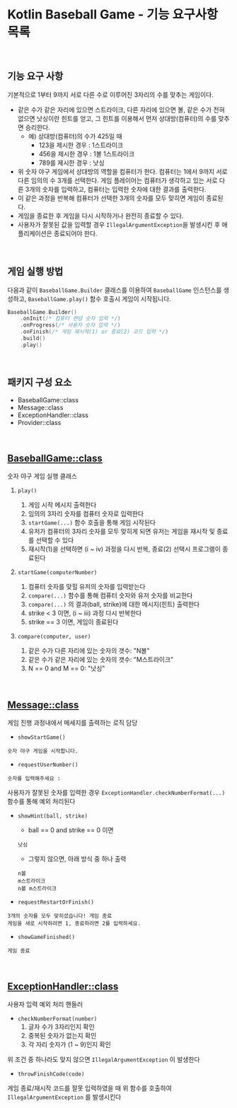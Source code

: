 # Kotlin Baseball Game - 기능 요구사항 목록

<br/>

## 기능 요구 사항
기본적으로 1부터 9까지 서로 다른 수로 이루어진 3자리의 수를 맞추는 게임이다.

- 같은 수가 같은 자리에 있으면 스트라이크, 다른 자리에 있으면 볼, 같은 수가 전혀 없으면 낫싱이란 힌트를 얻고, 그 힌트를 이용해서 먼저 상대방(컴퓨터)의 수를 맞추면 승리한다.
    - 예) 상대방(컴퓨터)의 수가 425일 때
        - 123을 제시한 경우 : 1스트라이크
        - 456을 제시한 경우 : 1볼 1스트라이크
        - 789를 제시한 경우 : 낫싱
- 위 숫자 야구 게임에서 상대방의 역할을 컴퓨터가 한다. 컴퓨터는 1에서 9까지 서로 다른 임의의 수 3개를 선택한다. 게임 플레이어는 컴퓨터가 생각하고 있는 서로 다른 3개의 숫자를 입력하고, 컴퓨터는 입력한
  숫자에 대한
  결과를 출력한다.
- 이 같은 과정을 반복해 컴퓨터가 선택한 3개의 숫자를 모두 맞히면 게임이 종료된다.
- 게임을 종료한 후 게임을 다시 시작하거나 완전히 종료할 수 있다.
- 사용자가 잘못된 값을 입력할 경우 `IllegalArgumentException`을 발생시킨 후 애플리케이션은 종료되어야 한다.

<br/>

## 게임 실행 방법
다음과 같이 `BaseballGame.Builder` 클래스를 이용하여 `BaseballGame` 인스턴스를 생성하고, `BaseballGame.play()` 함수 호출시 게임이 시작됩니다.

```kotlin
BaseballGame.Builder()
    .onInit(/* 컴퓨터 랜덤 숫자 입력 */)
    .onProgress(/* 사용자 숫자 입력 */)
    .onFinish(/* 게임 재시작(1) or 종료(2) 코드 입력 */)
    .build()
    .play()
```

<br/>

## 패키지 구성 요소
- BaseballGame::class
- Message::class
- ExceptionHandler::class
- Provider::class

<br/>

## [BaseballGame::class](/src/main/kotlin/baseball/game/BaseballGame.kt)
숫자 야구 게임 실행 클래스

1. `play()`
    1. 게임 시작 메시지 출력한다
    2. 임의의 3자리 숫자를 컴퓨터 숫자로 입력한다
    3. `startGame(...)` 함수 호출을 통해 게임 시작된다
    4. 유저가 컴퓨터의 3자리 숫자를 모두 맞히게 되면 유저는 게임을 재시작 및 종료를 선택할 수 있다
    5. 재시작(1)을 선택하면 (ⅰ ~ ⅳ) 과정을 다시 반복, 종료(2) 선택시 프로그램이 종료된다

2. `startGame(computerNumber)`
    1. 컴퓨터 숫자를 맞힐 유저의 숫자를 입력받는다
    2. `compare(...)` 함수를 통해 컴퓨터 숫자와 유저 숫자를 비교한다
    3. `compare(...)` 의 결과(ball, strike)에 대한 메시지(힌트) 출력한다
    4. strike < 3 이면, (ⅰ ~ ⅲ) 과정 다시 반복한다
    5. strike == 3 이면, 게임이 종료된다

3. `compare(computer, user)`
    1. 같은 수가 다른 자리에 있는 숫자의 갯수: "N볼"
    2. 같은 수가 같은 자리에 있는 숫자의 갯수: "M스트라이크"
    3. N == 0 and M == 0: "낫싱"


<br/>

## [Message::class](/src/main/kotlin/baseball/game/Message.kt)
게임 진행 과정내에서 메세지를 출력하는 로직 담당

- `showStartGame()`
```
숫자 야구 게임을 시작합니다.
```

- `requestUserNumber()`
```
숫자를 입력해주세요 : 
```
사용자가 잘못된 숫자를 입력한 경우 `ExceptionHandler.checkNumberFormat(...)` 함수를 통해 예외 처리된다

- `showHint(ball, strike)`
    - ball == 0 and strike == 0 이면
  ```
  낫싱
  ```
    - 그렇지 않으면, 아래 방식 중 하나 출력
  ```
  n볼
  m스트라이크
  n볼 m스트라이크
  ```

- `requestRestartOrFinish()`
```
3개의 숫자를 모두 맞히셨습니다! 게임 종료
게임을 새로 시작하려면 1, 종료하려면 2를 입력하세요.
```


- `showGameFinished()`
```
게임 종료
```

<br/>

## [ExceptionHandler::class](/src/main/kotlin/baseball/game/ExceptionHandler.kt)
사용자 입력 예외 처리 핸들러

- `checkNumberFormat(number)`
    1. 글자 수가 3자리인지 확인
    2. 중복된 숫자가 없는지 확인
    3. 각 자리 숫자가 (1 ~ 9)인지 확인

위 조건 중 하나라도 맞지 않으면 `IllegalArgumentException` 이 발생한다

- `throwFinishCode(code)`

게임 종료/재시작 코드를 잘못 입력하였을 때 위 함수를 호출하여 `IllegalArgumentException` 를 발생시킨다

